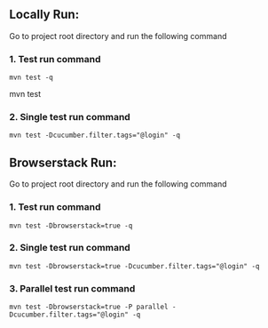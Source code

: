 ## Locally Run:

Go to project root directory and run the following command

### 1. Test run command

```commandline
mvn test -q
```

mvn test

### 2. Single test run command

```commandline
mvn test -Dcucumber.filter.tags="@login" -q
```

## Browserstack Run:

Go to project root directory and run the following command

### 1. Test run command

```commandline
mvn test -Dbrowserstack=true -q
```

### 2. Single test run command

```commandline
mvn test -Dbrowserstack=true -Dcucumber.filter.tags="@login" -q
```

### 3. Parallel test run command

```commandline
mvn test -Dbrowserstack=true -P parallel -Dcucumber.filter.tags="@login" -q
```